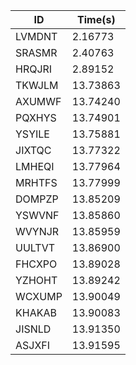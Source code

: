 |ID|Time(s)|
|-|-|
|LVMDNT|2.16773|
|SRASMR|2.40763|
|HRQJRI|2.89152|
|TKWJLM|13.73863|
|AXUMWF|13.74240|
|PQXHYS|13.74901|
|YSYILE|13.75881|
|JIXTQC|13.77322|
|LMHEQI|13.77964|
|MRHTFS|13.77999|
|DOMPZP|13.85209|
|YSWVNF|13.85860|
|WVYNJR|13.85959|
|UULTVT|13.86900|
|FHCXPO|13.89028|
|YZHOHT|13.89242|
|WCXUMP|13.90049|
|KHAKAB|13.90083|
|JISNLD|13.91350|
|ASJXFI|13.91595|
